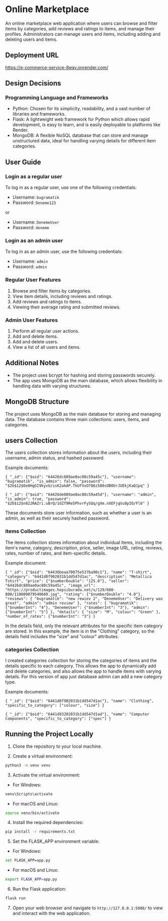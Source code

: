 # Online Marketplace

An online marketplace web application where users can browse and filter items by categories, add reviews and ratings to
items, and manage their profiles. Administrators can manage users and items, including adding and deleting users and
items.

## Deployment URL

https://e-commerce-service-8eqv.onrender.com/

## Design Decisions

### Programming Language and Frameworks

- Python: Chosen for its simplicity, readability, and a vast number of libraries and frameworks.
- Flask: A lightweight web framework for Python which allows rapid development, is easy to learn, and is easily
  deployable to platforms like Render.
- MongoDB: A flexible NoSQL database that can store and manage unstructured data, ideal for handling varying details for
  different item categories.

## User Guide

### Login as a regular user

To log in as a regular user, use one of the following credentials:

- Username: `bugramatik`
- Password: `Deneme123`

or

- Username: `DenemeUser`
- Password: `deneme`

### Login as an admin user

To log in as an admin user, use the following credentials:

- Username: `admin`
- Password: `admin`

### Regular User Features

1. Browse and filter items by categories.
2. View item details, including reviews and ratings.
3. Add reviews and ratings to items.
4. Viewing their average rating and submitted reviews.

### Admin User Features

1. Perform all regular user actions.
2. Add and delete items.
3. Add and delete users.
4. View a list of all users and items.

## Additional Notes

- The project uses bcrypt for hashing and storing passwords securely.
- The app uses MongoDB as the main database, which allows flexibility in handling data with varying structures.

## MongoDB Structure

The project uses MongoDB as the main database for storing and managing data. The database contains three main
collections: users, items, and categories.

## users Collection

The users collection stores information about the users, including their username, admin status, and hashed password.

Example documents:

` { "_id": {"$oid": "64426dc889ae0ac80c59a45c"}, "username": "bugramatik", "is_admin": false, "password": "$2b$12$Oe8HgGI9kyvU/ssK2akAP.TkUfVxO7Q6z580sOB0UrJUEkjKaQ1pq" } `

` { "_id": {"$oid": "64426de089ae0ac80c59a45d"}, "username": "admin", "is_admin": true, "password": "$2b$12$n822RAZri.uBrQ/1dZf9Re5PhvrFySQq/gXm.nXEFjqVu8pIO/Fl6" } `

These documents store user information, such as whether a user is an admin, as well as their securely hashed password.

### items Collection

The items collection stores information about individual items, including the item's name, category, description, price,
seller, image URL, rating, reviews, rates, number of rates, and item-specific details.

Example document:

`{ "_id": {"$oid": "64436beaa70075e537ba90c1"}, "name": "T-shirt", "category": "6441d8f902031b1dd547d1ac", "description": "Metallica Tshirt", "price": {"$numberDouble": "125.0"}, "seller": "64426dc889ae0ac80c59a45c", "image_url": "https://productimages.hepsiburada.net/s/129/600-800/110000079540660.jpg", "rating": {"$numberDouble": "4.0"}, "reviews": { "bugramatik": "new rewiev 2", "DenemeUser": "Delivery was great", "admin": "admin review" }, "rates": { "bugramatik": {"$numberInt": "4"}, "DenemeUser": {"$numberInt": "3"}, "admin": {"$numberInt": "5"} }, "details": { "size": "M", "colour": "Green" }, "number_of_rates": {"$numberInt": "3"} } `

In the details field, only the relevant attributes for the specific item category are stored. In this example, the item
is in the "Clothing" category, so the details field includes the "size" and "colour" attributes.

### categories Collection

I created categories collection for storing the categories of items and the details specific to each category. This
allows the app to dynamically add and delete categories, and also allows the app to handle items with varying details.
For this version of app just database admin can add a new category type.

Example documents:

`{ "_id": {"$oid": "6441d8f902031b1dd547d1ac"}, "name": "Clothing", "specific_to_category": ["colour", "size"] }`

`{ "_id": {"$oid": "6441d93202031b1dd547d1ad"}, "name": "Computer Components", "specific_to_category": ["spec"] } `

## Running the Project Locally

1. Clone the repository to your local machine.

2. Create a virtual environment:

```bash
python3 -m venv venv
```

3. Activate the virtual environment:

- For Windows:

```bash
venv\Scripts\activate
```

- For macOS and Linux:

```bash
source venv/bin/activate
```

4. Install the required dependencies:

```bash
pip install -r requirements.txt
```

5. Set the FLASK_APP environment variable:

- For Windows:

```bash
set FLASK_APP=app.py
```

- For macOS and Linux:

```bash
export FLASK_APP=app.py
```

6. Run the Flask application:

```bash
flask run
```

7. Open your web browser and navigate to `http://127.0.0.1:5000/` to view and interact with the web application.

